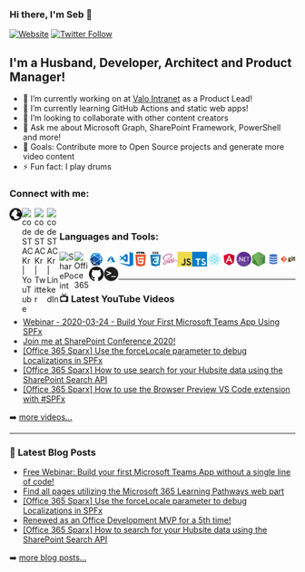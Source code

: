 ### Hi there, I'm Seb 👋

[![Website](https://img.shields.io/website?label=sebastienlevert.com&style=for-the-badge&url=https%3A%2F%2Fwww.sebastienlevert.com)](https://www.sebastienlevert.com)
[![Twitter Follow](https://img.shields.io/twitter/follow/sebastienlevert?color=1DA1F2&logo=twitter&style=for-the-badge)](https://twitter.com/intent/follow?original_referer=https%3A%2F%2Fgithub.com%2Fsebastienlevert&screen_name=sebastienlevert)

## I'm a Husband, Developer, Architect and Product Manager!

- 🔭 I’m currently working on at [Valo Intranet][valo-website] as a Product Lead!
- 🌱 I’m currently learning GitHub Actions and static web apps!
- 👯 I’m looking to collaborate with other content creators
- 💬 Ask me about Microsoft Graph, SharePoint Framework, PowerShell and more!
- 🥅 Goals: Contribute more to Open Source projects and generate more video content
- ⚡ Fun fact: I play drums

### Connect with me:

[<img align="left" alt="codeSTACKr.com" width="22px" src="https://raw.githubusercontent.com/iconic/open-iconic/master/svg/globe.svg" />][website]
[<img align="left" alt="codeSTACKr | YouTube" width="22px" src="https://cdn.jsdelivr.net/npm/simple-icons@v3/icons/youtube.svg" />][youtube]
[<img align="left" alt="codeSTACKr | Twitter" width="22px" src="https://cdn.jsdelivr.net/npm/simple-icons@v3/icons/twitter.svg" />][twitter]
[<img align="left" alt="codeSTACKr | LinkedIn" width="22px" src="https://cdn.jsdelivr.net/npm/simple-icons@v3/icons/linkedin.svg" />][linkedin]

<br />

### Languages and Tools:

<img align="left" alt="SharePoint" width="26px" src="https://upload.wikimedia.org/wikipedia/commons/thumb/3/31/Microsoft_Office_SharePoint_%282018%E2%80%93present%29.svg/1200px-Microsoft_Office_SharePoint_%282018%E2%80%93present%29.svg.png" />
<img align="left" alt="Office 365" width="26px" src="https://upload.wikimedia.org/wikipedia/commons/thumb/5/5f/Microsoft_Office_logo_%282019%E2%80%93present%29.svg/1200px-Microsoft_Office_logo_%282019%E2%80%93present%29.svg.png" />
<img align="left" alt="Office 365" width="26px" src="https://raw.githubusercontent.com/sebastienlevert/sebastienlevert/master/assets/graph.png" />
<img align="left" alt="Office 365" width="26px" src="https://raw.githubusercontent.com/github/explore/80688e429a7d4ef2fca1e82350fe8e3517d3494d/topics/azure/azure.png" />
<img align="left" alt="Visual Studio Code" width="26px" src="https://raw.githubusercontent.com/github/explore/80688e429a7d4ef2fca1e82350fe8e3517d3494d/topics/visual-studio-code/visual-studio-code.png" />
<img align="left" alt="HTML5" width="26px" src="https://raw.githubusercontent.com/github/explore/80688e429a7d4ef2fca1e82350fe8e3517d3494d/topics/html/html.png" />
<img align="left" alt="CSS3" width="26px" src="https://raw.githubusercontent.com/github/explore/80688e429a7d4ef2fca1e82350fe8e3517d3494d/topics/css/css.png" />
<img align="left" alt="Sass" width="26px" src="https://raw.githubusercontent.com/github/explore/80688e429a7d4ef2fca1e82350fe8e3517d3494d/topics/sass/sass.png" />
<img align="left" alt="JavaScript" width="26px" src="https://raw.githubusercontent.com/github/explore/80688e429a7d4ef2fca1e82350fe8e3517d3494d/topics/javascript/javascript.png" />
<img align="left" alt="Typescript" width="26px" src="https://raw.githubusercontent.com/github/explore/80688e429a7d4ef2fca1e82350fe8e3517d3494d/topics/typescript/typescript.png" />
<img align="left" alt="React" width="26px" src="https://raw.githubusercontent.com/github/explore/80688e429a7d4ef2fca1e82350fe8e3517d3494d/topics/react/react.png" />
<img align="left" alt="Angular" width="26px" src="https://raw.githubusercontent.com/github/explore/80688e429a7d4ef2fca1e82350fe8e3517d3494d/topics/angular/angular.png" />
<img align="left" alt="Angular" width="26px" src="https://raw.githubusercontent.com/github/explore/80688e429a7d4ef2fca1e82350fe8e3517d3494d/topics/dotnet/dotnet.png" />
<img align="left" alt="Node.js" width="26px" src="https://raw.githubusercontent.com/github/explore/80688e429a7d4ef2fca1e82350fe8e3517d3494d/topics/nodejs/nodejs.png" />
<img align="left" alt="SQL" width="26px" src="https://raw.githubusercontent.com/github/explore/80688e429a7d4ef2fca1e82350fe8e3517d3494d/topics/sql/sql.png" />
<img align="left" alt="Git" width="26px" src="https://raw.githubusercontent.com/github/explore/80688e429a7d4ef2fca1e82350fe8e3517d3494d/topics/git/git.png" />
<img align="left" alt="GitHub" width="26px" src="https://raw.githubusercontent.com/github/explore/78df643247d429f6cc873026c0622819ad797942/topics/github/github.png" />
<img align="left" alt="Terminal" width="26px" src="https://raw.githubusercontent.com/github/explore/80688e429a7d4ef2fca1e82350fe8e3517d3494d/topics/terminal/terminal.png" />

<br />
<br />

---

### 📺 Latest YouTube Videos

<!-- YOUTUBE:START -->
- [Webinar - 2020-03-24 - Build Your First Microsoft Teams App  Using SPFx](https://www.youtube.com/watch?v=hGGVUtAr--8)
- [Join me at SharePoint Conference 2020!](https://www.youtube.com/watch?v=oAjD6FT8o3Q)
- [[Office 365 Sparx] Use the forceLocale parameter to debug Localizations in SPFx](https://www.youtube.com/watch?v=j-U7WuEQBig)
- [[Office 365 Sparx] How to use search for your Hubsite data using the SharePoint Search API](https://www.youtube.com/watch?v=Yydlwq15gF8)
- [[Office 365 Sparx] How to use the Browser Preview VS Code extension with #SPFx](https://www.youtube.com/watch?v=Ad8eq7gB4Cg)
<!-- YOUTUBE:END -->

➡️ [more videos...][youtube]

---

### 📕 Latest Blog Posts

<!-- BLOG-POST-LIST:START -->
- [Free Webinar: Build your first Microsoft Teams App without a single line of code!](https://www.sebastienlevert.com/2020/08/18/free-webinar-build-your-first-microsoft-teams-app-without-a-single-line-of-code/)
- [Find all pages utilizing the Microsoft 365 Learning Pathways web part](https://www.sebastienlevert.com/2020/06/05/find-all-pages-utilizing-the-microsoft-365-learning-pathways-web-part/)
- [[Office 365 Sparx] Use the forceLocale parameter to debug Localizations in SPFx](https://www.sebastienlevert.com/2020/01/16/office-365-sparx-use-the-forcelocale-parameter-to-debug-localizations-in-spfx/)
- [Renewed as an Office Development MVP for a 5th time!](https://www.sebastienlevert.com/2019/07/02/renewed-as-an-office-development-mvp-for-a-5th-time/)
- [[Office 365 Sparx] How to search for your Hubsite data using the SharePoint Search API](https://www.sebastienlevert.com/2019/04/23/office-365-sparx-how-to-search-for-your-hubsite-data-using-the-sharepoint-search-api/)
<!-- BLOG-POST-LIST:END -->

➡️ [more blog posts...][website]

[valo-website]: https://www.valointranet.com
[website]: https://www.sebastienlevert.com
[twitter]: https://twitter.com/sebastienlevert
[youtube]: https://www.youtube.com/channel/UCnnGypiyUKntbpJQIFIOGNw
[linkedin]: https://linkedin.com/in/sebastienlevert